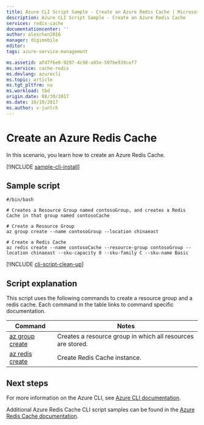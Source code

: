 ```yaml
---
title: Azure CLI Script Sample - Create an Azure Redis Cache | Microsoft Docs
description: Azure CLI Script Sample - Create an Azure Redis Cache
services: redis-cache
documentationcenter: ''
author: alexchen2016
manager: digimobile
editor: 
tags: azure-service-management

ms.assetid: afd7f6e0-9297-4c98-a95e-597be939cef7
ms.service: cache-redis
ms.devlang: azurecli
ms.topic: article
ms.tgt_pltfrm: na
ms.workload: tbd
origin.date: 08/30/2017
ms.date: 10/10/2017
ms.author: v-junlch
---
```


# Create an Azure Redis Cache

In this scenario, you learn how to create an Azure Redis Cache.

[!INCLUDE [sample-cli-install](../../../includes/sample-cli-install.md)]

## Sample script

```azurecli
#/bin/bash

# Creates a Resource Group named contosoGroup, and creates a Redis Cache in that group named contosoCache

# Create a Resource Group 
az group create --name contosoGroup --location chinaeast

# Create a Redis Cache
az redis create --name contosoCache --resource-group contosoGroup --location chinaeast --sku-capacity 0 --sku-family C --sku-name Basic

```

[!INCLUDE [cli-script-clean-up](../../../includes/redis-cli-script-clean-up.md)]

## Script explanation

This script uses the following commands to create a resource group and a redis cache. Each command in the table links to command specific documentation.

| Command | Notes |
|---|---|
| [az group create](/cli/group#az_group_create) | Creates a resource group in which all resources are stored. |
| [az redis create](/cli/redis#az_redis_create) | Create Redis Cache instance. |


## Next steps

For more information on the Azure CLI, see [Azure CLI documentation](/cli/overview).

Additional Azure Redis Cache CLI script samples can be found in the [Azure Redis Cache documentation](../cli-samples.md).

<!--Update_Description: wording update-->
